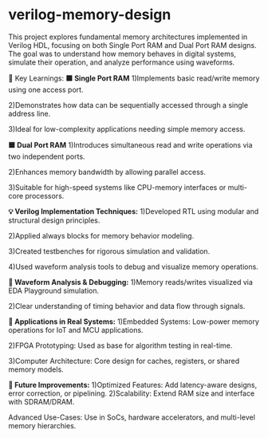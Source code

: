 # verilog-memory-design
This project explores fundamental memory architectures implemented in Verilog HDL, focusing on both Single Port RAM and Dual Port RAM designs. The goal was to understand how memory behaves in digital systems, simulate their operation, and analyze performance using waveforms.


🧠 Key Learnings:
**🟩 Single Port RAM**
1)Implements basic read/write memory using one access port.

2)Demonstrates how data can be sequentially accessed through a single address line.

3)Ideal for low-complexity applications needing simple memory access.

**🟦 Dual Port RAM**
1)Introduces simultaneous read and write operations via two independent ports.

2)Enhances memory bandwidth by allowing parallel access.

3)Suitable for high-speed systems like CPU-memory interfaces or multi-core processors.

**💡 Verilog Implementation Techniques:**
1)Developed RTL using modular and structural design principles.

2)Applied always blocks for memory behavior modeling.

3)Created testbenches for rigorous simulation and validation.

4)Used waveform analysis tools to debug and visualize memory operations.

**🔬 Waveform Analysis & Debugging:**
1)Memory reads/writes visualized via EDA Playground simulation.

2)Clear understanding of timing behavior and data flow through signals.

**🔗 Applications in Real Systems:**
1)Embedded Systems: Low-power memory operations for IoT and MCU applications.

2)FPGA Prototyping: Used as base for algorithm testing in real-time.

3)Computer Architecture: Core design for caches, registers, or shared memory models.

****🚀 Future Improvements:****
1)Optimized Features: Add latency-aware designs, error correction, or pipelining.
2)Scalability: Extend RAM size and interface with SDRAM/DRAM.

Advanced Use-Cases: Use in SoCs, hardware accelerators, and multi-level memory hierarchies.

